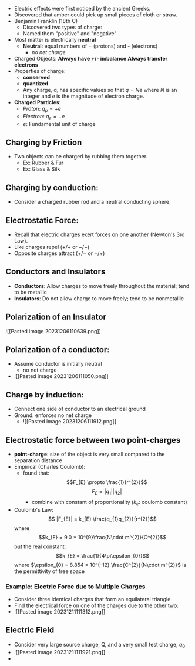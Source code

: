 - Electric effects were first noticed by the ancient Greeks.
- Discovered that amber could pick up small pieces of cloth or straw.
- Benjamin Franklin (18th C)
	- Discovered two types of charge:
	- Named them "positive" and "negative"
- Most matter is electrically **neutral**
	- **Neutral**: equal numbers of + (protons) and - (electrons)
		- *no net charge*
- Charged Objects: **Always have +/- imbalance** **Always transfer electrons** 
- Properties of charge:
	- **conserved**
	- **quantized**
	-  Any charge, q, has specific values so that $q = Ne$ where $N$ is an integer and $e$ is the magnitude of electron charge.
- **Charged Particles**:
	- *Proton*: $q_{p} = +e$
	- *Electron:* $q_{e} = -e$
	- $e$: Fundamental unit of charge

## Charging by Friction
- Two objects can be charged by rubbing them together.
	- Ex: Rubber & Fur
	- Ex: Glass & Silk

## Charging by conduction:
- Consider a charged rubber rod and a neutral conducting sphere.

## Electrostatic Force:
- Recall that electric charges exert forces on one another (Newton's 3rd Law).
- Like charges repel ($+/+$ or $-/-$)
- Opposite charges attract ($+/-$ or $-/+$)

## Conductors and Insulators
- **Conductors**: Allow charges to move freely throughout the material; tend to be metallic
- **Insulators**: Do not allow charge to move freely; tend to be nonmetallic

## Polarization of an Insulator
![[Pasted image 20231206110639.png]]
## Polarization of a conductor: 
- Assume conductor is initially neutral
	- no net charge
- ![[Pasted image 20231206111050.png]]

## Charge by induction:
- Connect one side of conductor to an electrical ground
- Ground: enforces no net charge
	- ![[Pasted image 20231206111912.png]]

## Electrostatic force between two point-charges
- **point-charge**: size of the object is very small compared to the separation distance
- Empirical (Charles Coulomb):
	- found that: $$F_{E} \propto \frac{1}{r^{2}}$$$$F_{E}= |q_{1}||q_{2}|$$
		- combine with constant of proportionality ($k_{e}$: coulomb constant)
- Coulomb's Law: $$ |F_{E}| = k_{E} \frac{q_{1}q_{2}}{r^{2}}$$where $$k_{E} = 9.0 * 10^{9}\frac{N\cdot m^{2}}{C^{2}}$$but the real constant: $$k_{E} = \frac{1}{4\pi\epsilon_{0}}$$ where $\epsilon_{0} = 8.854 * 10^{-12} \frac{C^{2}}{N\cdot m^{2}}$ is the permittivity of free space

### Example: Electric Force due to Multiple Charges
- Consider three identical charges that form an equilateral triangle
- Find the electrical force on one of the charges due to the other two:
- ![[Pasted image 20231211111312.png]]


## Electric Field
- Consider very large source charge, Q, and a very small test charge, $q_0$
- ![[Pasted image 20231211111921.png]]
- 